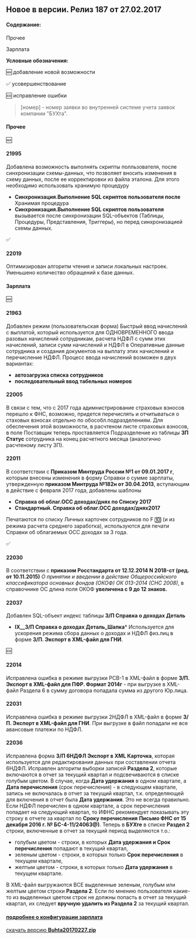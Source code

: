 ## Новое в версии. Релиз 187 от 27.02.2017  

#### Содержание:

Прочее

Зарплата

 **Условные обозначения:**

 :new: добавление новой возможности

 :white_check_mark: усовершенствование

 :sos: исправление ошибки

  
 >[номер] - номер заявки во внутренней системе учета заявок компании "БУХта".  

#### Прочее
:new:
#### 21995
Добавлена возможность выполнять скрипты полльзователя, после синхронизации схемы-данных, что позволяет вносить изменения в схему данных, после ее корректировки из файла эталона.
Для этого необходимо использовать хранимую процедуру
* __Синхронизация.Выполнение SQL скриптов пользователя после__
Хранимая процедура
* __Синхронизация.Выполнение SQL скриптов пользователя__
вызывается после синхронизации SQL-объектов (Таблицы, Процедуры, Представления, Триггеры), но перед синхронизацией схемы данных.

:white_check_mark:

#### 22019
Оптимизирован алгоритм чтения и записи локальных настроек. Уменьшено количество обращений к базе данных.

#### Зарплата

:new:

#### 21963
Добавлен режим (пользовательская форма) Быстрый ввод начислений с выплатой, который используется для ОДНОВРЕМЕННОГО ввода разовых начислений сотрудникам,
расчета НДФЛ с сумм этих начислений, записи сумм начислений и НДФЛ в Оперативные данные сотрудника и создания документов на выплату
этих начислений и перечисление НДФЛ.
Процесс ввода начислений возможен в двух вариантах:
* __автозагрузка списка сотрудников__
* __последовательный ввод табельных номеров__

#### 22005
В связи с тем, что с 2017 года адимнистрирование страховых взносов перешло к ФНС, возможно, придется перечислять и отчитываться о стаховых взносах отдельно по обособл.подразделениям.
Для обеспечения этой возможности, в расчтеном листе страховых взносов, в поле Поставщик теперь проставляется Подразделение из таблицы __ЗП Статус__ сотрудника на конец расчетного месяца (аналогично расчтеному листу ЗП).

#### 22011
В соответствии с __Приказом Минтруда России №1 от 09.01.2017 г__, которым внесены изменения в форму Справки о сумме зарплаты, утвержденную __приказом Минтруда №182н от 30.04.2013__,
вступающим в действие с февраля 2017 года, добавлены шаблоны
* __Справка об облаг.ОСС доходах/днях по Списку 2017__
* __Стандартный. Справка об облаг.ОСС доходах/днях2017__

Печатаются по списку Личных карточек сотрудников по F :keycap_ten: (и из режима расчета среднего заработка), используются для печати Справки об облагаемых ОСС  доходах за 3 года.

:white_check_mark:

#### 22030
В соответствии с __приказом Росстандарта от 12.12.2014 N 2018-ст (ред. от 10.11.2015)__ _О принятии и введении в действие Общероссийского классификатора основных фондов (ОКОФ) ОК 013-2014 (СНС 2008)_,
в справочнике ОС длина поля ОКОФ __увеличена с 9 до 12 знаков.__

#### 22037
Добавлен SQL-объект
индекс таблицы __З/П Справка о доходах Деталь__
* __IX__З/П Справка о доходах Деталь_Шапка__*
Используется для ускорения режима сбора данных о доходах и НДФЛ физ.лиц в форме __З/П. Экспорт в XML-файл для ГНИ__.

:sos:
#### 22014
Исправлена ошибка в режиме выгрузки РСВ-1 в XML-файл в форме __З/П. Экспорт в XML-файл для ПФР. Формат 2014г__ - при выгрузке в XML-файл Раздела 6 в сумму договора попадала сумма из другого Юр.лица.

#### 22031
Исправлена ошибка в режиме выгрузки 2НДФЛ в XML-файл в форме __З/П. Экспорт в XML-файл для ГНИ__.
При выгрузке в файл попадали не все авансовые платежи по НДФЛ.

#### 22036
Исправлена форма __З/П 6НДФЛ Экспорт в XML Карточка__, которая используется для редактирования данных при составлении отчета 6НДФЛ.
Исправлен алгоритм выборки записей __Раздела 2__, которые включаются в отчет за текущий квартал и подсвечиваются в списке голубым цветом.
В случае, когда __Дата удержания__ в одном квартале, а __Дата перечисления__ (срок перечисления) - в следующем квартале,
запись не включалась в отчет за текущий квартал, т.к. определяющей для включения в отчет была __Дата удержания__.
Это не всегда правильно. Если НДФЛ перечислен в одном квартале, а срок перечисления попадает на следующий квартал, то ИФНС
рекомендует показывать эту строку в отчете за квартал по __Сроку перечисления__ __Письмо ФНС от 15 декабря 2016 г. № БС-4-11/24063@)__.
Теперь в __БУХте__ в списке __Раздел 2__ строки, включенные в отчет за текущий период выделяются т.о.:
* голубым цветом - строки, в которых __Дата удержания и Срок перечисления__ попадают в текущий квартал,
* зеленым цветом - строки, в которых только __Срок перечисления__ в текущем квартале,
* желтым цветом - строки, в которых только __Дата удержания__ в текущем квартале.

В XML-файл выгружаются ВСЕ выделенные зеленым, голубым или желтым цветом строки __Раздела 2__.
Если по мнению пользователя какие-то из выделенных цветом строк не должны попасть в отчет за текущий квартал,
их следует __вручную удалить из Раздела 2__ за текущий квартал.


#### [подробнее о конфигурации зарплата](Стандартная_Зарплата.html)

[скачать версию **Buhta20170227.zip**](Buhta20170227.zip)

